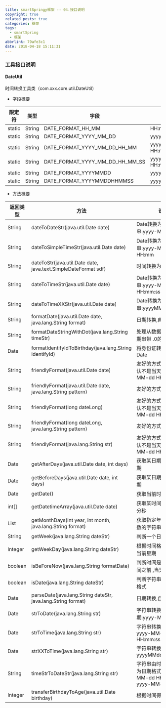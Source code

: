 ```yaml
---
title: smartSpringy框架 -- 04.接口说明
copyright: true
related_posts: true
categories: 框架
tags:
  - smartSpring
  - 框架
abbrlink: 79afe3c1
date: 2018-04-18 15:11:31
---
```

### 工具接口说明
#### DateUtil
时间转换工具类（com.xxx.core.util.DateUtil）

* 字段概要

| 限定符 | 类型 | 字段 | 说明 |
| :---: | --- | --- | --- |
| static | String	| DATE_FORMAT_HH_MM | HH:mm |
| static | String	| DATE_FORMAT_YYYY_MM_DD | yyyy-MM-dd |
| static | String	| DATE_FORMAT_YYYY_MM_DD_HH_MM | yyyy-MM-dd HH:mm |
| static | String	| DATE_FORMAT_YYYY_MM_DD_HH_MM_SS | yyyy-MM-dd HH:mm:ss |
| static | String	| DATE_FORMAT_YYYYMMDD | yyyyMMdd |
| static | String	| DATE_FORMAT_YYYYMMDDHHMMSS | yyyyMMddHHmmss |
<!-- more -->

* 方法概要

| 返回类型 | 方法 | 说明
| --- | --- |--- |
| String | dateToDateStr(java.util.Date date) | Date转换为日期字符串:yyyy-MM-dd
| String | dateToSimpleTimeStr(java.util.Date date)|Date转换为时间字符串:yyyy-MM-dd HH:mm
| String | dateToStr(java.util.Date date, java.text.SimpleDateFormat sdf) | 时间转换为字符串:sdf
| String | dateToTimeStr(java.util.Date date) | Date转换为时间字符串:yyyy-MM-dd HH:mm:ss
| String | dateToTimeXXStr(java.util.Date date) | Date转换为时间字符串:yyyyMMddHHmmss
| String | formatDate(java.util.Date date, java.lang.String format) | 日期转换,自定义格式
| String | formatDateStringWithDot(java.lang.String timeStr) | 处理从数据库查询的日期串带 .0的情况
| Date | formatIdentifyIdToBirthday(java.lang.String identifyId) | 将身份证转换为生日Date
| String | friendlyFormat(java.util.Date date) | 友好的方式显示时间 , 默认不是当天显示 yyyy-MM-dd HH:mm
| String | friendlyFormat(java.util.Date date, java.lang.String pattern) | 友好的方式显示时间
| String | friendlyFormat(long dateLong) | 友好的方式显示时间 , 默认不是当天显示 yyyy-MM-dd HH:mm
| String	 | friendlyFormat(long dateLong, java.lang.String pattern) | 友好的方式显示时间
| String | friendlyFormat(java.lang.String str) | 友好的方式显示时间 , 默认不是当天显示 yyyy-MM-dd HH:mm
| Date | getAfterDays(java.util.Date date, int days) | 获取某日期之后X天的日期
| Date | getBeforeDays(java.util.Date date, int days) | 获取某日期之前X天的日期
| Date | getDate() | 获取当前时间:Date
| int[] | getDatetimeArray(java.util.Date date) | 获取某时间的 年月日时分秒
| List | getMonthDays(int year, int month, java.lang.String format) | 获取指定年月的所有天数的字符串集合
| String | getWeek(java.lang.String dateStr) | 判断一个日期是星期几
| Integer | getWeekDay(java.lang.String dateStr) | 根据时间格式获取时间当前星期
| boolean | isBeForeNow(java.lang.String formatDate) | 判断时间是否是当前时间之前 ,当天不算
| boolean | isDate(java.lang.String dateStr) | 判断字符串是否为时间格式 
| Date | parseDate(java.lang.String dateStr, java.lang.String format) | 日期转换,自定义格式
| Date | strToDate(java.lang.String str) | 字符串转换为日期:yyyy-MM-dd
| Date | strToTime(java.lang.String str) | 字符串转换为时间: yyyy-MM-dd HH:mm:ss
| Date | strXXToTime(java.lang.String str) | 字符串转换为时间: yyyyMMddHHmmss
| String | timeStrToDateStr(java.lang.String str) | 字符串由时间格式转换为日期格式: yyyy-MM-dd HH:mm:ss → yyyy-MM-dd
| Integer | transferBirthdayToAge(java.util.Date birthday) | 根据时间得到年龄




